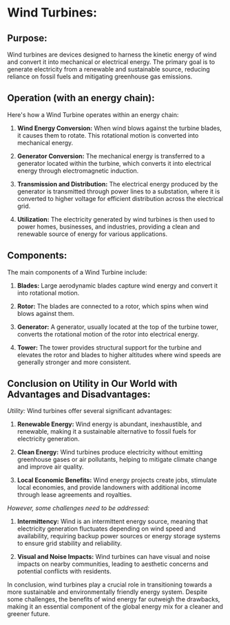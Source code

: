 # Wind Turbines:

## Purpose:

Wind turbines are devices designed to harness the kinetic energy of wind and convert it into mechanical or electrical energy. The primary goal is to generate electricity from a renewable and sustainable source, reducing reliance on fossil fuels and mitigating greenhouse gas emissions.

## Operation (with an energy chain):

Here's how a Wind Turbine operates within an energy chain:

1. **Wind Energy Conversion:** When wind blows against the turbine blades, it causes them to rotate. This rotational motion is converted into mechanical energy.

2. **Generator Conversion:** The mechanical energy is transferred to a generator located within the turbine, which converts it into electrical energy through electromagnetic induction.

3. **Transmission and Distribution:** The electrical energy produced by the generator is transmitted through power lines to a substation, where it is converted to higher voltage for efficient distribution across the electrical grid.

4. **Utilization:** The electricity generated by wind turbines is then used to power homes, businesses, and industries, providing a clean and renewable source of energy for various applications.

## Components:

The main components of a Wind Turbine include:

1. **Blades:** Large aerodynamic blades capture wind energy and convert it into rotational motion.

2. **Rotor:** The blades are connected to a rotor, which spins when wind blows against them.

3. **Generator:** A generator, usually located at the top of the turbine tower, converts the rotational motion of the rotor into electrical energy.

4. **Tower:** The tower provides structural support for the turbine and elevates the rotor and blades to higher altitudes where wind speeds are generally stronger and more consistent.

## Conclusion on Utility in Our World with Advantages and Disadvantages:

*Utility:* Wind turbines offer several significant advantages:

1. **Renewable Energy:** Wind energy is abundant, inexhaustible, and renewable, making it a sustainable alternative to fossil fuels for electricity generation.

2. **Clean Energy:** Wind turbines produce electricity without emitting greenhouse gases or air pollutants, helping to mitigate climate change and improve air quality.

3. **Local Economic Benefits:** Wind energy projects create jobs, stimulate local economies, and provide landowners with additional income through lease agreements and royalties.

*However, some challenges need to be addressed:*

1. **Intermittency:** Wind is an intermittent energy source, meaning that electricity generation fluctuates depending on wind speed and availability, requiring backup power sources or energy storage systems to ensure grid stability and reliability.

2. **Visual and Noise Impacts:** Wind turbines can have visual and noise impacts on nearby communities, leading to aesthetic concerns and potential conflicts with residents.

In conclusion, wind turbines play a crucial role in transitioning towards a more sustainable and environmentally friendly energy system. Despite some challenges, the benefits of wind energy far outweigh the drawbacks, making it an essential component of the global energy mix for a cleaner and greener future.
